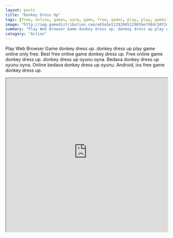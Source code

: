```yaml
---
layout: posts
title: "Donkey Dress Up"
tags: [free, online, games, oyna, game, free, games, play, play, games]
image: "http://img.gamedistribution.com/e65a5e11292045129036e7d84c50f2dc.jpg"
summary: "Play Web Browser Game donkey dress up. donkey dress up play game online only free. Best free online game donkey dress up. Free online game donkey dress up. donkey dress up oyunu oyna. Bedava donkey dress up oyunu oyna. Online bedava donkey dress up oyunu. Android, ios free game donkey dress up."
category: "Action"
---
```


Play Web Browser Game donkey dress up. donkey dress up play game online only free. Best free online game donkey dress up. Free online game donkey dress up. donkey dress up oyunu oyna. Bedava donkey dress up oyunu oyna. Online bedava donkey dress up oyunu. Android, ios free game donkey dress up.

<iframe width="100%" height="480px;" src="http://flash.gamedistribution.com?game=e65a5e11292045129036e7d84c50f2dc"></iframe>